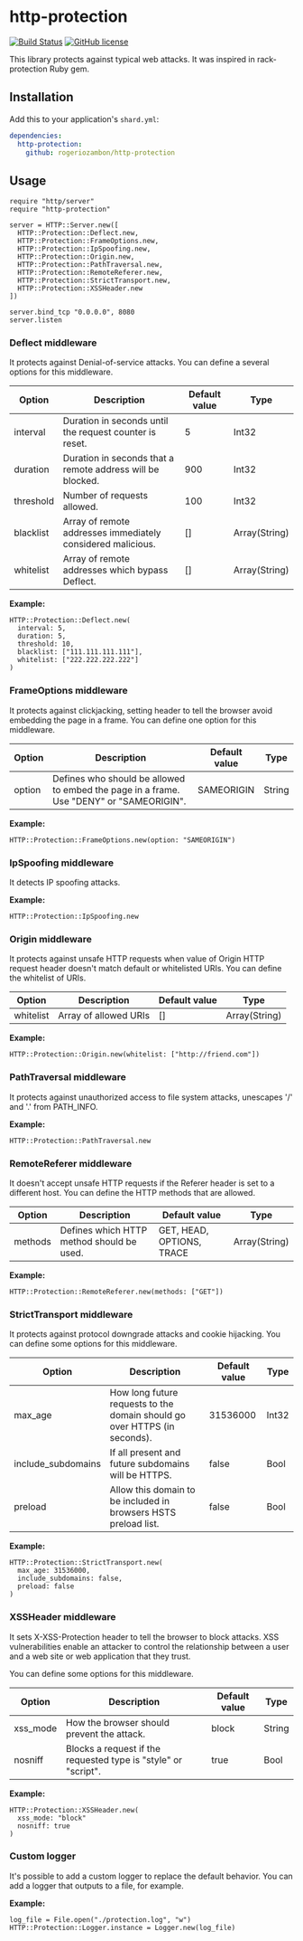 # http-protection

[![Build Status](https://travis-ci.org/rogeriozambon/http-protection.svg?branch=master)](https://travis-ci.org/rogeriozambon/http-protection)
[![GitHub license](https://img.shields.io/badge/license-MIT-blue.svg)](https://raw.githubusercontent.com/rogeriozambon/http-protection/master/LICENSE)

This library protects against typical web attacks. It was inspired in rack-protection Ruby gem.

## Installation

Add this to your application's `shard.yml`:

```yaml
dependencies:
  http-protection:
    github: rogeriozambon/http-protection
```

## Usage

```crystal
require "http/server"
require "http-protection"

server = HTTP::Server.new([
  HTTP::Protection::Deflect.new,
  HTTP::Protection::FrameOptions.new,
  HTTP::Protection::IpSpoofing.new,
  HTTP::Protection::Origin.new,
  HTTP::Protection::PathTraversal.new,
  HTTP::Protection::RemoteReferer.new,
  HTTP::Protection::StrictTransport.new,
  HTTP::Protection::XSSHeader.new
])

server.bind_tcp "0.0.0.0", 8080
server.listen
```

### Deflect middleware

It protects against Denial-of-service attacks. You can define a several options for this middleware.

| Option    | Description                                                 | Default value | Type          |
| --------- | ----------------------------------------------------------- | ------------- | ------------- |
| interval  | Duration in seconds until the request counter is reset.     | 5             | Int32         |
| duration  | Duration in seconds that a remote address will be blocked.  | 900           | Int32         |
| threshold | Number of requests allowed.                                 | 100           | Int32         |
| blacklist | Array of remote addresses immediately considered malicious. | []            | Array(String) |
| whitelist | Array of remote addresses which bypass Deflect.             | []            | Array(String) |

**Example:**

```crystal
HTTP::Protection::Deflect.new(
  interval: 5,
  duration: 5,
  threshold: 10,
  blacklist: ["111.111.111.111"],
  whitelist: ["222.222.222.222"]
)
```

### FrameOptions middleware

It protects against clickjacking, setting header to tell the browser avoid embedding the page in a frame. You can define one option for this middleware.

| Option | Description                                                                             | Default value | Type   |
| ------ | --------------------------------------------------------------------------------------- | ------------- | ------ |
| option | Defines who should be allowed to embed the page in a frame. Use "DENY" or "SAMEORIGIN". | SAMEORIGIN    | String |

**Example:**

```crystal
HTTP::Protection::FrameOptions.new(option: "SAMEORIGIN")
```

### IpSpoofing middleware

It detects IP spoofing attacks.

**Example:**

```crystal
HTTP::Protection::IpSpoofing.new
```

### Origin middleware

It protects against unsafe HTTP requests when value of Origin HTTP request header doesn't match default or whitelisted URIs. You can define the whitelist of URIs.

| Option    | Description           | Default value | Type          |
| --------- | --------------------- | ------------- | ------------- |
| whitelist | Array of allowed URIs | []            | Array(String) |

**Example:**

```crystal
HTTP::Protection::Origin.new(whitelist: ["http://friend.com"])
```

### PathTraversal middleware

It protects against unauthorized access to file system attacks, unescapes '/' and '.' from PATH_INFO.

**Example:**

```crystal
HTTP::Protection::PathTraversal.new
```

### RemoteReferer middleware

It doesn't accept unsafe HTTP requests if the Referer header is set to a different host. You can define the HTTP methods that are allowed.

| Option  | Description                               | Default value             | Type          |
| ------- | ----------------------------------------- | ------------------------- | ------------- |
| methods | Defines which HTTP method should be used. | GET, HEAD, OPTIONS, TRACE | Array(String) |

**Example:**

```crystal
HTTP::Protection::RemoteReferer.new(methods: ["GET"])
```

### StrictTransport middleware

It protects against protocol downgrade attacks and cookie hijacking. You can define some options for this middleware.

| Option             | Description                                                               | Default value | Type  |
| ------------------ | ------------------------------------------------------------------------- | ------------- | ----- |
| max_age            | How long future requests to the domain should go over HTTPS (in seconds). | 31536000      | Int32 |
| include_subdomains | If all present and future subdomains will be HTTPS.                       | false         | Bool  |
| preload            | Allow this domain to be included in browsers HSTS preload list.           | false         | Bool  |

**Example:**

```crystal
HTTP::Protection::StrictTransport.new(
  max_age: 31536000,
  include_subdomains: false,
  preload: false
)
```

### XSSHeader middleware

It sets X-XSS-Protection header to tell the browser to block attacks. XSS vulnerabilities enable an attacker to control the relationship between a user and a web site or web application that they trust.

You can define some options for this middleware.

| Option   | Description                                                    | Default value | Type   |
| -------- | -------------------------------------------------------------- | ------------- | ------ |
| xss_mode | How the browser should prevent the attack.                     | block         | String |
| nosniff  | Blocks a request if the requested type is "style" or "script". | true          | Bool   |

**Example:**

```crystal
HTTP::Protection::XSSHeader.new(
  xss_mode: "block"
  nosniff: true
)
```

### Custom logger

It's possible to add a custom logger to replace the default behavior. You can add a logger that outputs to a file, for example.

**Example:**

```crystal
log_file = File.open("./protection.log", "w")
HTTP::Protection::Logger.instance = Logger.new(log_file)
```
